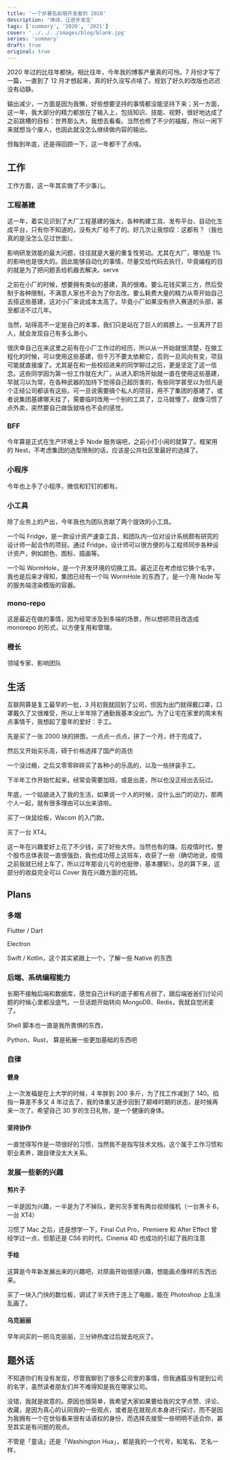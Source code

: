 ```yaml
---
title: '一个非著名前端开发者的 2020'
description: '继续，让进步发生'
tags: ['summary', '2020', '2021']
cover: '../../../images/blog/blank.jpg'
series: 'summary'
draft: true
original: true
---
```


2020 年过的比往年都快。相比往年，今年我的博客产量真的可怜。7 月份才写了一篇，一直到了 12 月才想起来，真的好久没写点啥了。规划了好久的改版也迟迟没有动静。

输出减少，一方面是因为我懒，好些想要坚持的事情都没能坚持下来；另一方面，这一年，我大部分的精力都放在了输入上，包括知识、技能、视野，很好地达成了之前跳槽的目标：世界那么大，我想去看看。当然也修了不少的福报，所以一闲下来就想当个废人，也因此就没怎么继续做内容的输出。

但每到年底，还是得回顾一下，这一年都干了点啥。

## 工作

工作方面，这一年其实做了不少事儿。

### 工程基建

这一年，着实见识到了大厂工程基建的强大，各种构建工具、发布平台、自动化生成平台，只有你不知道的，没有大厂给不了的。好几次让我惊叹：这都有？（我也真的是没怎么见过世面）。

影响研发效能的最大问题，往往就是大量的重复性劳动。尤其在大厂，哪怕是 1% 的影响也是很大的。因此能够自动化的事情，尽量交给代码去执行，毕竟编程的目的就是为了把问题丢给机器去解决。serve

之前在小厂的时候，想要拥有类似的基建，真的很难。要么花钱买第三方，然后受制于各种限制，不满意人家也不会为了你去改。要么耗费大量的精力从零开始自己去搭这些基建，这对小厂来说成本太高了。毕竟小厂如果没有挤入赛道的头部，甚至都活不过几年。

当然，站得高不一定是自己的本事，我们只是站在了巨人的肩膀上。一旦离开了巨人，就会发现自己有多么渺小。

很庆幸自己在来这里之前有在小厂工作过的经历，所以从一开始就很清楚，在做工程化的时候，可以使用这些基建，但千万不要太依赖它，否则一旦风向有变，项目可能就直接废了。尤其是在和一些校招进来的同学聊过之后，更是坚定了这一信念。这些同学因为第一份工作就在大厂，从进入职场开始就一直在使用这些基建，早就习以为常，在各种武器的加持下觉得自己超厉害的，有些同学甚至以为但凡是个正经公司都该有这些。可一旦说需要搞个私人的项目，用不了集团的基建了，或者说集团基建哪天挂了，需要临时改用一个别的工具了，立马就懵了。就像习惯了点外卖，突然要自己做饭就啥也不会的感觉。

### BFF

今年算是正式在生产环境上手 Node 服务端吧，之前小打小闹的就算了。框架用的 Nest，不考虑集团的选型限制的话，应该是公共社区里最好的选择了。

### 小程序

今年也上手了小程序，微信和钉钉的都有。

### 小工具

除了业务上的产出，今年我也为团队贡献了两个提效的小工具。

一个叫 Fridge，是一款设计资产速查工具，和团队内一位对设计系统颇有研究的设计师一起合作的项目。通过 Fridge，设计师可以很方便的与工程师同步各种设计资产，例如颜色、图标、插画等。

一个叫 WormHole，是一个开发环境的切换工具。最近正在考虑给它换个名字，我也是后来才得知，集团已经有一个叫 WormHole 的东西了，是一个用 Node 写的服务端渲染模版的容器。

### mono-repo

这是最近在做的事情，因为经常涉及到多端的场景，所以想把项目改造成 monorepo 的形式，以方便复用和管理。

### 橙长

领域专家、影响团队

## 生活

互联网算是复工最早的一批，3 月初我就回到了公司，但因为出门就得戴口罩，口罩戴久了又很难受，所以上半年除了通勤我基本没出门。为了让宅在家里的周末有点事情干，我想起了童年的爱好：手工。

先是买了一张 2000 块的拼图，一点点一点点，拼了一个月，终于完成了。

然后又开始买乐高，碍于价格选择了国产的高仿

一个没过瘾，之后又零零碎碎买了各种小的乐高的，以及一些拼装手工。

下半年工作开始忙起来，经常会需要加班，或是出差，所以也没正经出去玩过。

年底，一个姑娘进入了我的生活，如果说一个人的时候，没什么出门的动力，那两个人一起，就有很多理由可以出来浪啦。

买了一块鼠绘板，Wacom 的入门款。

买了一台 XT4。

这一年在兴趣爱好上花了不少钱，买了好些大件。当然也有的赚。后疫情时代，整个股市总体表现一直很强劲，我也成功搭上这班车，收获了一些（确切地说，疫情之前我就已经上车了，所以过年那会儿亏的也挺惨，基本腰斩）。总的算下来，这部分的收益完全可以 Cover 我在兴趣方面的花销。

## Plans

### 多端

Flutter / Dart

Electron

Swift / Kotlin，这个其实紧跟上一个，了解一些 Native 的东西

### 后端、系统编程能力

长期不接触后端和数据库，感觉自己计科的底子都有点弱了，跟后端爸爸们讨论问题的时候心里都没底气，一旦话题开始转向 MongoDB、Redis，我就自觉闭麦了。

Shell 脚本也一直是我所畏惧的东西，

Python、Rust，
算是拓展一些更加基础的东西吧

### 自律

#### 健身

上一次发福是在上大学的时候，4 年胖到 200 多斤，为了找工作减到了 140。掐指一算差不多又 4 年过去了，我的体重又逐步回到了巅峰时期的状态，是时候再来一次了。希望自己 30 岁的生日礼物，是一个健康的身体。

#### 坚持协作

一直觉得写作是一项很好的习惯，当然我不是指写技术文档，这个属于工作习惯和职业素养，跟自律没太大关系。

### 发展一些新的兴趣

#### 剪片子

一半是因为兴趣，一半是为了不掉队，更何况手里有两台视频强机（一台黑卡 6，一台 XT4）

习惯了 Mac 之后，还是想学一下，Final Cut Pro，Premiere 和 After Effect 曾经学过一点，但那还是 CS6 的时代，Cinema 4D 也成功的引起了我的注意

#### 手绘

这算是今年新发展出来的兴趣吧，对原画开始很感兴趣，想能画点像样的东西出来。

买了一块入门快的数位板，调试了半天终于连上了电脑，能在 Photoshop 上乱涂乱画了。

#### 乌克丽丽

早年间买的一把乌克丽丽，三分钟热度过后就去吃灰了。

## 题外话

不知道你们有没有发现，尽管我聊到了很多公司里的事情，但我通篇没有提到公司的名字，虽然读者朋友们并不难得知是我在哪家公司。

没错，我就是故意的。原因也很简单，我希望大家如果要给我的文字点赞、评论、收藏，是因为真心的认同我的一些观点，或者是在就观点本身进行探讨，而不是因为我拥有一个在世俗看来很有话语权的身份，而选择去接受一些明明不适合你，甚至其实是有问题的观点。

不管是「童话」还是「Washington Hua」，都是我的一个代号，和笔名、艺名一样，
